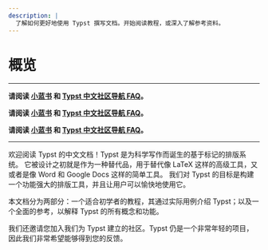 ```yaml
---
description: |
  了解如何更好地使用 Typst 撰写文档。开始阅读教程，或深入了解参考资料。
---
```


# 概览

---

**请阅读 [小蓝书](https://typst-doc-cn.github.io/tutorial/) 和 [Typst 中文社区导航 FAQ](https://typst-doc-cn.github.io/guide/)。**

**请阅读 [小蓝书](https://typst-doc-cn.github.io/tutorial/) 和 [Typst 中文社区导航 FAQ](https://typst-doc-cn.github.io/guide/)。**

**请阅读 [小蓝书](https://typst-doc-cn.github.io/tutorial/) 和 [Typst 中文社区导航 FAQ](https://typst-doc-cn.github.io/guide/)。**

---

欢迎阅读 Typst 的中文文档！Typst 是为科学写作而诞生的基于标记的排版系统。
它被设计之初就是作为一种替代品，用于替代像 LaTeX 这样的高级工具，又或者是像 Word 和 Google Docs 这样的简单工具。
我们对 Typst 的目标是构建一个功能强大的排版工具，并且让用户可以愉快地使用它。


本文档分为两部分：一个适合初学者的教程，其通过实际用例介绍 Typst；以及一个全面的参考，以解释 Typst 的所有概念和功能。

我们还邀请您加入我们为 Typst 建立的社区。Typst 仍是一个非常年轻的项目，因此我们非常希望能够得到您的反馈。
